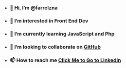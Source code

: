 - ### 👋 Hi, I’m @farrelzna
- ### 👀 I’m interested in Front End Dev
- ### 🌱 I’m currently learning JavaScript and Php
- ### 💞️ I’m looking to collaborate on [GitHub](http://github.com/farrelzna)
- ### 📫 How to reach me [Click Me to Go to Linkedin](https://www.linkedin.com/in/farrel-izzan-maulana-a568b5321/)
